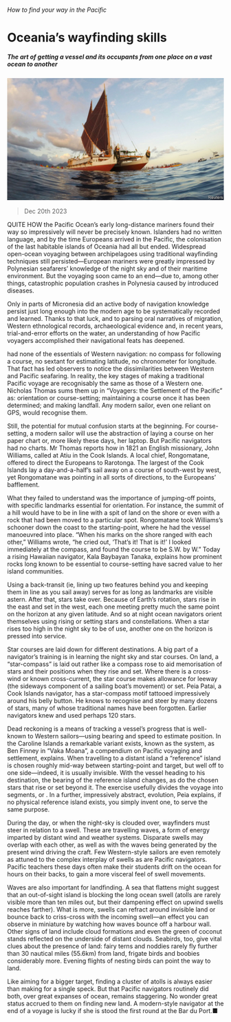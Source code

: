 ###### How to find your way in the Pacific

# Oceania’s wayfinding skills 

##### The art of getting a vessel and its occupants from one place on a vast ocean to another 

![image](images/20231223_XMP565.jpg) 

> Dec 20th 2023 

QUITE HOW the Pacific Ocean’s early long-distance mariners found their way so impressively will never be precisely known. Islanders had no written language, and by the time Europeans arrived in the Pacific, the colonisation of the last habitable islands of Oceania had all but ended. Widespread open-ocean voyaging between archipelagoes using traditional wayfinding techniques still persisted—European mariners were greatly impressed by Polynesian seafarers’ knowledge of the night sky and of their maritime environment. But the voyaging soon came to an end—due to, among other things, catastrophic population crashes in Polynesia caused by introduced diseases.

Only in parts of Micronesia did an active body of navigation knowledge persist just long enough into the modern age to be systematically recorded and learned. Thanks to that luck, and to parsing oral narratives of migration, Western ethnological records, archaeological evidence and, in recent years, trial-and-error efforts on the water, an understanding of how Pacific voyagers accomplished their navigational feats has deepened.

 had none of the essentials of Western navigation: no compass for following a course, no sextant for estimating latitude, no chronometer for longitude. That fact has led observers to notice the dissimilarities between Western and Pacific seafaring. In reality, the key stages of making a traditional Pacific voyage are recognisably the same as those of a Western one. Nicholas Thomas sums them up in “Voyagers: the Settlement of the Pacific” as: orientation or course-setting; maintaining a course once it has been determined; and making landfall. Any modern sailor, even one reliant on GPS, would recognise them.

Still, the potential for mutual confusion starts at the beginning. For course-setting, a modern sailor will use the abstraction of laying a course on her paper chart or, more likely these days, her laptop. But Pacific navigators had no charts. Mr Thomas reports how in 1821 an English missionary, John Williams, called at Atiu in the Cook Islands. A local chief, Rongomatane, offered to direct the Europeans to Rarotonga. The largest of the Cook Islands lay a day-and-a-half’s sail away on a course of south-west by west, yet Rongomatane was pointing in all sorts of directions, to the Europeans’ bafflement.

What they failed to understand was the importance of jumping-off points, with specific landmarks essential for orientation. For instance, the summit of a hill would have to be in line with a spit of land on the shore or even with a rock that had been moved to a particular spot. Rongomatane took Williams’s schooner down the coast to the starting-point, where he had the vessel manoeuvred into place. “When his marks on the shore ranged with each other,” Williams wrote, “he cried out, ‘That’s it! That is it!’ I looked immediately at the compass, and found the course to be S.W. by W.” Today a rising Hawaiian navigator, Kala Baybayan Tanaka, explains how prominent rocks long known to be essential to course-setting have sacred value to her island communities.

Using a back-transit (ie, lining up two features behind you and keeping them in line as you sail away) serves for as long as landmarks are visible astern. After that, stars take over. Because of Earth’s rotation, stars rise in the east and set in the west, each one meeting pretty much the same point on the horizon at any given latitude. And so at night ocean navigators orient themselves using rising or setting stars and constellations. When a star rises too high in the night sky to be of use, another one on the horizon is pressed into service.

Star courses are laid down for different destinations. A big part of a navigator’s training is in learning the night sky and star courses. On land, a “star-compass” is laid out rather like a compass rose to aid memorisation of stars and their positions when they rise and set. Where there is a cross-wind or known cross-current, the star course makes allowance for leeway (the sideways component of a sailing boat’s movement) or set. Peia Patai, a Cook Islands navigator, has a star-compass motif tattooed impressively around his belly button. He knows to recognise and steer by many dozens of stars, many of whose traditional names have been forgotten. Earlier navigators knew and used perhaps 120 stars.

Dead reckoning is a means of tracking a vessel’s progress that is well-known to Western sailors—using bearing and speed to estimate position. In the Caroline Islands a remarkable variant exists, known as the  system, as Ben Finney in “Vaka Moana”, a compendium on Pacific voyaging and settlement, explains. When travelling to a distant island a “reference” island is chosen roughly mid-way between starting-point and target, but well off to one side—indeed, it is usually invisible. With the vessel heading to his destination, the bearing of the reference island changes, as do the chosen stars that rise or set beyond it. The exercise usefully divides the voyage into segments, or . In a further, impressively abstract, evolution, Peia explains, if no physical reference island exists, you simply invent one, to serve the same purpose.

During the day, or when the night-sky is clouded over, wayfinders must steer in relation to a swell. These are travelling waves, a form of energy imparted by distant wind and weather systems. Disparate swells may overlap with each other, as well as with the waves being generated by the present wind driving the craft. Few Western-style sailors are even remotely as attuned to the complex interplay of swells as are Pacific navigators. Pacific teachers these days often make their students drift on the ocean for hours on their backs, to gain a more visceral feel of swell movements.

Waves are also important for landfinding. A sea that flattens might suggest that an out-of-sight island is blocking the long ocean swell (atolls are rarely visible more than ten miles out, but their dampening effect on upwind swells reaches farther). What is more, swells can refract around invisible land or bounce back to criss-cross with the incoming swell—an effect you can observe in miniature by watching how waves bounce off a harbour wall. Other signs of land include cloud formations and even the green of coconut stands reflected on the underside of distant clouds. Seabirds, too, give vital clues about the presence of land: fairy terns and noddies rarely fly further than 30 nautical miles (55.6km) from land, frigate birds and boobies considerably more. Evening flights of nesting birds can point the way to land.

Like aiming for a bigger target, finding a cluster of atolls is always easier than making for a single speck. But that Pacific navigators routinely did both, over great expanses of ocean, remains staggering. No wonder great status accrued to them on finding new land. A modern-style navigator at the end of a voyage is lucky if she is stood the first round at the Bar du Port.■


